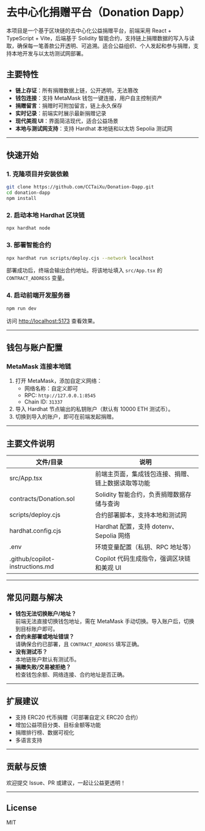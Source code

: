 # 去中心化捐赠平台（Donation Dapp）

本项目是一个基于区块链的去中心化公益捐赠平台，前端采用 React + TypeScript + Vite，后端基于 Solidity 智能合约，支持链上捐赠数据的写入与读取，确保每一笔善款公开透明、可追溯。适合公益组织、个人发起和参与捐赠，支持本地开发与以太坊测试网部署。

## 主要特性

- **链上存证**：所有捐赠数据上链，公开透明，无法篡改
- **钱包连接**：支持 MetaMask 钱包一键连接，用户自主控制资产
- **捐赠留言**：捐赠时可附加留言，链上永久保存
- **实时记录**：前端实时展示最新捐赠记录
- **现代美观 UI**：界面简洁现代，适合公益场景
- **本地与测试网支持**：支持 Hardhat 本地链和以太坊 Sepolia 测试网

---

## 快速开始

### 1. 克隆项目并安装依赖

```bash
git clone https://github.com/CCTaiXu/Donation-Dapp.git
cd donation-dapp
npm install
```

### 2. 启动本地 Hardhat 区块链

```bash
npx hardhat node
```

### 3. 部署智能合约

```bash
npx hardhat run scripts/deploy.cjs --network localhost
```

部署成功后，终端会输出合约地址。将该地址填入 `src/App.tsx` 的 `CONTRACT_ADDRESS` 变量。

### 4. 启动前端开发服务器

```bash
npm run dev
```

访问 [http://localhost:5173](http://localhost:5173) 查看效果。

---

## 钱包与账户配置

### MetaMask 连接本地链

1. 打开 MetaMask，添加自定义网络：
   - 网络名称：自定义即可
   - RPC: `http://127.0.0.1:8545`
   - Chain ID: `31337`
2. 导入 Hardhat 节点输出的私钥账户（默认有 10000 ETH 测试币）。
3. 切换到导入的账户，即可在前端发起捐赠。

---

## 主要文件说明

| 文件/目录                        | 说明                                               |
|-----------------------------------|----------------------------------------------------|
| src/App.tsx                      | 前端主页面，集成钱包连接、捐赠、链上数据读取等功能 |
| contracts/Donation.sol            | Solidity 智能合约，负责捐赠数据存储与查询           |
| scripts/deploy.cjs                | 合约部署脚本，支持本地和测试网                      |
| hardhat.config.cjs                | Hardhat 配置，支持 dotenv、Sepolia 网络             |
| .env                              | 环境变量配置（私钥、RPC 地址等）                    |
| .github/copilot-instructions.md   | Copilot 代码生成指令，强调区块链和美观 UI           |

---

## 常见问题与解决

- **钱包无法切换账户/地址？**  
  前端无法直接切换钱包地址，需在 MetaMask 手动切换。导入账户后，切换到目标账户即可。
- **合约未部署或地址错误？**  
  请确保合约已部署，且 `CONTRACT_ADDRESS` 填写正确。
- **没有测试币？**  
  本地链账户默认有测试币。
- **捐赠失败/交易被拒绝？**  
  检查钱包余额、网络连接、合约地址是否正确。

---

## 扩展建议

- 支持 ERC20 代币捐赠（可部署自定义 ERC20 合约）
- 增加公益项目分类、目标金额等功能
- 捐赠排行榜、数据可视化
- 多语言支持

---

## 贡献与反馈

欢迎提交 Issue、PR 或建议，一起让公益更透明！

---

## License

MIT